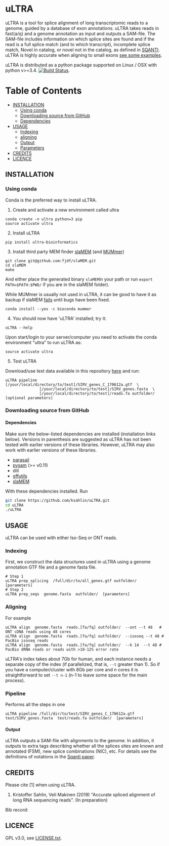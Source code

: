 uLTRA
===========

uLTRA is a tool for splice alignment of long transcriptomic reads to a genome, guided by a database of exon annotations. uLTRA takes reads in fast(a/q) and a genome annotation as input and outputs a SAM-file. The SAM-file includes information on which splice sites are found and if the read is a full splice match (and to which transcript), incomplete splice match, Novel in catalog, or novel not in the catalog, as defined in [SQANTI](https://github.com/ConesaLab/SQANTI). uLTRA is highly accurate when aligning to small exons [see some examples](https://github.com/ksahlin/ultra/tree/master/data/images).

uLTRA is distributed as a python package supported on Linux / OSX with python v>=3.4. [![Build Status](https://travis-ci.org/ksahlin/uLTRA.svg?branch=master)](https://travis-ci.org/ksahlin/uLTRA).

Table of Contents
=================

  * [INSTALLATION](#INSTALLATION)
    * [Using conda](#Using-conda)
    * [Downloading source from GitHub](#Downloading-source-from-github)
    * [Dependencies](#Dependencies)
  * [USAGE](#USAGE)
    * [Indexing](#Indexing)
    * [aligning](#Aligning)
    * [Output](#Output)
    * [Parameters](#Parameters)
  * [CREDITS](#CREDITS)
  * [LICENCE](#LICENCE)



INSTALLATION
----------------

### Using conda
Conda is the preferred way to install uLTRA.

1. Create and activate a new environment called ultra

```
conda create -n ultra python=3 pip 
source activate ultra
```

2. Install uLTRA 

```
pip install ultra-bioinformatics
```

3. Install third party MEM finder [slaMEM](https://github.com/fjdf/slaMEM) (and [MUMmer](http://mummer.sourceforge.net/))

```
git clone git@github.com:fjdf/slaMEM.git
cd slaMEM
make 
```

And either place the generated binary `slaMEM`in your path or run `export PATH=$PATH:$PWD/` if you are in the slaMEM folder).

While MUMmer is usually not used in uLTRA, it can be good to have it as backup if slaMEM [fails](https://github.com/fjdf/slaMEM/issues/3) until bugs have been fixed.

```
conda install --yes -c bioconda mummer
```

4. You should now have 'uLTRA' installed; try it:
```
uLTRA --help
```

Upon start/login to your server/computer you need to activate the conda environment "ultra" to run uLTRA as:
```
source activate ultra
```

5. Test uLTRA

Download/use test data available in this repository [here](https://github.com/ksahlin/ultra/tree/master/test) and run: 

```
uLTRA pipeline [/your/local/directory/to/test]/SIRV_genes_C_170612a.gtf  \
               [/your/local/directory/to/test]/SIRV_genes.fasta  \
               [/your/local/directory/to/test]/reads.fa outfolder/  [optional parameters]
```

### Downloading source from GitHub

#### Dependencies

Make sure the below-listed dependencies are installed (installation links below). Versions in parenthesis are suggested as uLTRA has not been tested with earlier versions of these libraries. However, uLTRA may also work with earlier versions of these libraries.
* [parasail](https://github.com/jeffdaily/parasail-python)
* [pysam](http://pysam.readthedocs.io/en/latest/installation.html) (>= v0.11)
* dill
* [gffutils](https://pythonhosted.org/gffutils/)
* [slaMEM](https://github.com/fjdf/slaMEM)


With these dependencies installed. Run

```sh
git clone https://github.com/ksahlin/uLTRA.git
cd uLTRA
./uLTRA
```


USAGE
-------

uLTRA can be used with either Iso-Seq or ONT reads. 


### Indexing

First, we construct the data structures used in uLTRA using a genome annotation GTF file and a genome fasta file.

```
# Step 1
uLTRA prep_splicing  /full/dir/to/all_genes.gtf outfolder/  [parameters]
# Step 2
uLTRA prep_seqs  genome.fasta  outfolder/  [parameters]
```


### Aligning

For example

```
uLTRA align  genome.fasta  reads.[fa/fq] outfolder/  --ont --t 48   # ONT cDNA reads using 48 cores
uLTRA align  genome.fasta  reads.[fa/fq] outfolder/  --isoseq --t 48 # PacBio isoseq reads
uLTRA align  genome.fasta  reads.[fa/fq] outfolder/  --k 14  --t 48 # PacBio dRNA reads or reads with >10-12% error rate
```

uLTRA's index takes about 7Gb for human, and each instance needs a separate copy of the index (if parallelized, that is, `--t` greater than 1). So if you have a computer/cluster with 8Gb per core and n cores it is straightforward to set `--t n-1` (n-1 to leave some space for the main process). 

### Pipeline

Performs all the steps in one

```
uLTRA pipeline /full/dir/to/test/SIRV_genes_C_170612a.gtf  test/SIRV_genes.fasta  test/reads.fa outfolder/  [parameters]
```

#### Output

uLTRA outputs a SAM-file with alignments to the genome. In addition, it outputs to extra tags describing whether all the splices sites are known and annotated (FSM), new splice combinations (NIC), etc. For details see the definitions of notations in the [Sqanti paper](https://genome.cshlp.org/content/28/7/1096).



CREDITS
----------------

Please cite [1] when using uLTRA.

1. Kristoffer Sahlin, Veli Makinen (2019) "Accurate spliced alignment of long RNA sequencing reads". (In preparation)

Bib record: 


LICENCE
----------------

GPL v3.0, see [LICENSE.txt](https://github.com/ksahlin/uLTRA/blob/master/LICENCE.txt).


